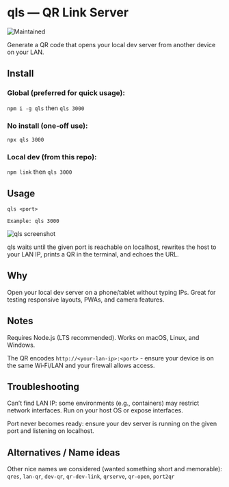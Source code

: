 # qls — QR Link Server

![Maintained](https://img.shields.io/badge/maintained-yes-blue)

Generate a QR code that opens your local dev server from another device on your LAN.

## Install

### Global (preferred for quick usage):

`npm i -g qls` then `qls 3000`

### No install (one‑off use):

`npx qls 3000`

### Local dev (from this repo):

`npm link` then `qls 3000`

## Usage

```
qls <port>

Example: qls 3000
```

![qls screenshot](https://unpkg.com/qls@1.0.0/image.jpg)

qls waits until the given port is reachable on localhost, rewrites the host to your LAN IP, prints a QR in the terminal, and echoes the URL.

## Why

Open your local dev server on a phone/tablet without typing IPs. Great for testing responsive layouts, PWAs, and camera features.

## Notes

Requires Node.js (LTS recommended). Works on macOS, Linux, and Windows.

The QR encodes `http://<your-lan-ip>:<port>` - ensure your device is on the same Wi‑Fi/LAN and your firewall allows access.

## Troubleshooting

Can’t find LAN IP: some environments (e.g., containers) may restrict network interfaces. Run on your host OS or expose interfaces.

Port never becomes ready: ensure your dev server is running on the given port and listening on localhost.

## Alternatives / Name ideas

Other nice names we considered (wanted something short and memorable): `qres`, `lan-qr`, `dev-qr`, `qr-dev-link`, `qrserve`, `qr-open`, `port2qr`
